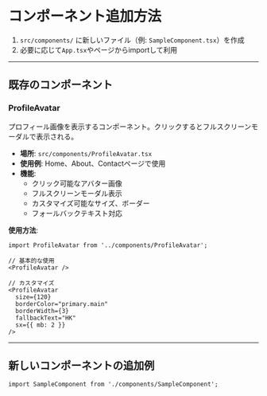 # コンポーネント追加方法

1. `src/components/` に新しいファイル（例: `SampleComponent.tsx`）を作成
2. 必要に応じて`App.tsx`やページからimportして利用

---

## 既存のコンポーネント

### ProfileAvatar
プロフィール画像を表示するコンポーネント。クリックするとフルスクリーンモーダルで表示される。

- **場所**: `src/components/ProfileAvatar.tsx`
- **使用例**: Home、About、Contactページで使用
- **機能**: 
  - クリック可能なアバター画像
  - フルスクリーンモーダル表示
  - カスタマイズ可能なサイズ、ボーダー
  - フォールバックテキスト対応

**使用方法**:
```tsx
import ProfileAvatar from '../components/ProfileAvatar';

// 基本的な使用
<ProfileAvatar />

// カスタマイズ
<ProfileAvatar
  size={120}
  borderColor="primary.main"
  borderWidth={3}
  fallbackText="HK"
  sx={{ mb: 2 }}
/>
```

---

## 新しいコンポーネントの追加例
```tsx
import SampleComponent from './components/SampleComponent';
```
